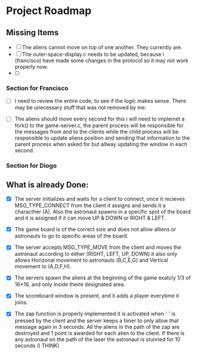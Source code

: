 # Project Roadmap

## Missing Items

- [ ] The aliens cannot move on top of one another. They currently are.
- [ ] The outer-space-display.c needs to be updated, because i (francisco) have made some changes in the protocol so it may not work properly now.
- [ ]

### Section for Francisco

- [ ] I need to review the entire code, to see if the logic makes sense. There may be unecessary stuff that was not removed by me.
- [ ] The aliens should move every second for this i will need to implemet a fork() to the game-server.c, the parent process will be responsible for the messages from and to the clients while the child process will be responsible to update aliens position and sending that information to the parent process when asked for but allway updating the window in each second.


### Section for Diogo


## What is already Done:

- [X] The server initializes and waits for a client to connect, once it recieves MSG_TYPE_CONNECT from the client it assigns and sends it a characther (A). Also the astronaut spawns in a specific spot of the board and it is assigned if it can move UP & DOWN or RIGHT & LEFT.
- [X] The game board is of the correct size and does not allow alliens or astronauts to go to specific areas of the board.
- [X] The server accepts MSG_TYPE_MOVE from the client and moves the astronaut according to either (RIGHT, LEFT, UP, DOWN) it also only allows Horizonal movement to astronauts (B,C,E,G) and Vertical movement to (A,D,F,H).
- [X] The servers spawn the aliens at the beginning of the game exatcly 1/3 of 16*16, and only inside theire designated area.
- [X] The scoreboard window is present, and it adds a player everytime it joins.
- [X] The zap function is properly implemented it is activated when ' ' is pressed by the client and the server keeps a timer to only allow that message again in 3 seconds. All the aliens in the path of the zap are destroyed and 1 point is awarded for each alien to the client. If there is any astronaut on the path of the laser the astronaut is stunned for 10 seconds (I THINK)






